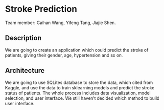 # Stroke Prediction
Team member: Caihan Wang, Yifeng Tang, Jiajie Shen. 
## Description
We are going to create an application which could predict the stroke of patients, giving their gender, age, hypertension and so on. 
## Architecture
We are going to use SQLites database to store the data, which cited from Kaggle, and use the data to train sklearning models and predict the stroke status of patients. The whole process includes data visualization, model selection, and user interface. We still haven't decided which method to build user interface.
